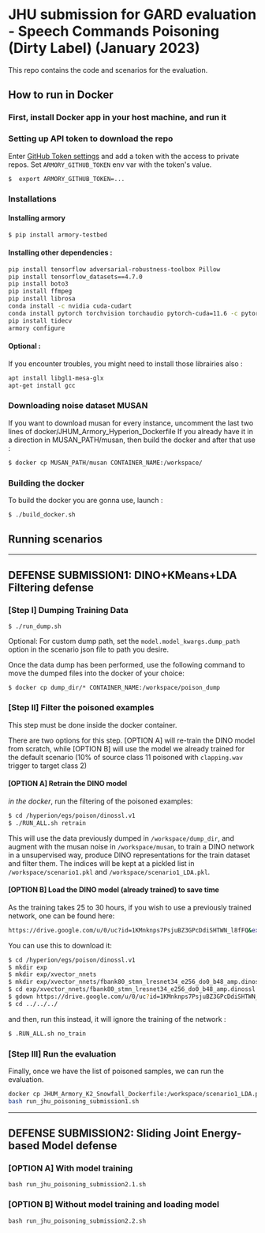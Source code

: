 # JHU submission for GARD evaluation - Speech Commands Poisoning (Dirty Label) (January 2023)

This repo contains the code and scenarios for the evaluation.

## How to run in Docker

### First, install Docker app in your host machine, and run it

### Setting up API token to download the repo

Enter [GitHub Token settings](https://github.com/settings/tokens) and add a token with the access to private repos.
Set `ARMORY_GITHUB_TOKEN` env var with the token's value.

```bash
$  export ARMORY_GITHUB_TOKEN=...
```

### Installations

#### Installing armory
```bash
$ pip install armory-testbed
```

#### Installing other dependencies :
```bash
pip install tensorflow adversarial-robustness-toolbox Pillow 
pip install tensorflow_datasets==4.7.0 
pip install boto3 
pip install ffmpeg 
pip install librosa 
conda install -c nvidia cuda-cudart 
conda install pytorch torchvision torchaudio pytorch-cuda=11.6 -c pytorch -c nvidia
pip install tidecv 
armory configure
```


#### Optional :
If you encounter troubles, you might need to install those librairies also :
```bash
apt install libgl1-mesa-glx
apt-get install gcc
```

### Downloading noise dataset MUSAN
If you want to download musan for every instance, uncomment the last two lines of docker/JHUM_Armory_Hyperion_Dockerfile
If you already have it in a direction in MUSAN_PATH/musan, then build the docker and after that use :

```bash
$ docker cp MUSAN_PATH/musan CONTAINER_NAME:/workspace/
```
### Building the docker
To build the docker you are gonna use, launch :
```bash
$ ./build_docker.sh
```

## Running scenarios

<hr>

## DEFENSE SUBMISSION1: DINO+KMeans+LDA Filtering defense

### [Step I] Dumping Training Data

```
$ ./run_dump.sh
```

Optional: For custom dump path, set the `model.model_kwargs.dump_path` option in the scenario json file to path you desire.

Once the data dump has been performed, use the following command to move the dumped files into the docker of your choice:

```
$ docker cp dump_dir/* CONTAINER_NAME:/workspace/poison_dump
```

###  [Step II] Filter the poisoned examples
This step must be done inside the docker container.

There are two options for this step. [OPTION A] will re-train the DINO model from scratch, while [OPTION B] will use the model we already trained for the default scenario (10% of source class 11 poisoned with <code>clapping.wav</code> trigger to target class 2)

#### [OPTION A] Retrain the DINO model
*in the docker*, run the filtering of the poisoned examples:
```bash
$ cd /hyperion/egs/poison/dinossl.v1
$ ./RUN_ALL.sh retrain
```
This will use the data previously dumped in <code>/workspace/dump_dir</code>, and augment with the musan noise in <code>/workspace/musan</code>,
to train a DINO network in a unsupervised way, produce DINO representations for the train dataset and filter them.
The indices will be kept at a pickled list in <code>/workspace/scenario1.pkl</code> and <code>/workspace/scenario1_LDA.pkl</code>.

#### [OPTION B] Load the DINO model (already trained) to save time
As the training takes 25 to 30 hours, if you wish to use a previously trained network, one can be found here:
```bash
https://drive.google.com/u/0/uc?id=1KMnknps7PsjuBZ3GPcDdiSHTWN_l8fFQ&export=download
```
You can use this to download it:
```bash
$ cd /hyperion/egs/poison/dinossl.v1
$ mkdir exp
$ mkdir exp/xvector_nnets
$ mkdir exp/xvector_nnets/fbank80_stmn_lresnet34_e256_do0_b48_amp.dinossl.v1
$ cd exp/xvector_nnets/fbank80_stmn_lresnet34_e256_do0_b48_amp.dinossl.v1
$ gdown https://drive.google.com/u/0/uc?id=1KMnknps7PsjuBZ3GPcDdiSHTWN_l8fFQ&export=download
$ cd ../../../
```

and then, run this instead, it will ignore the training of the network :

```bash
$ .RUN_ALL.sh no_train
```

###  [Step III] Run the evaluation
Finally, once we have the list of poisoned samples, we can run the evaluation.
```bash
docker cp JHUM_Armory_K2_Snowfall_Dockerfile:/workspace/scenario1_LDA.pkl data_to_keep.pkl
bash run_jhu_poisoning_submission1.sh
```

<hr>

## DEFENSE SUBMISSION2: Sliding Joint Energy-based Model defense

### [OPTION A] With model training
```bash run_jhu_poisoning_submission2.1.sh```

### [OPTION B] Without model training and loading model
```bash run_jhu_poisoning_submission2.2.sh```


